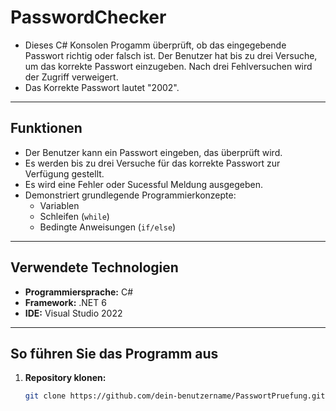 # PasswordChecker
- Dieses C# Konsolen Progamm überprüft, ob das eingegebende Passwort richtig oder falsch ist. Der Benutzer hat bis zu drei Versuche, um das korrekte Passwort einzugeben. Nach drei Fehlversuchen wird der Zugriff verweigert.
- Das Korrekte Passwort lautet "2002".
---

## Funktionen
- Der Benutzer kann ein Passwort eingeben, das überprüft wird.
- Es werden bis zu drei Versuche für das korrekte Passwort zur Verfügung gestellt.
- Es wird eine Fehler oder Sucessful Meldung ausgegeben.
- Demonstriert grundlegende Programmierkonzepte:
  - Variablen
  - Schleifen (`while`)
  - Bedingte Anweisungen (`if/else`)

---

## Verwendete Technologien
- **Programmiersprache:** C#
- **Framework:** .NET 6
- **IDE:** Visual Studio 2022

---

## So führen Sie das Programm aus
1. **Repository klonen:**
   ```bash
   git clone https://github.com/dein-benutzername/PasswortPruefung.git

